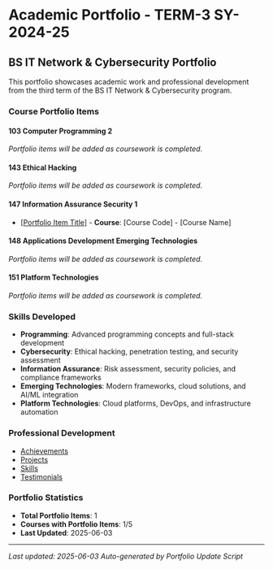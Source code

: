 # Academic Portfolio - TERM-3 SY-2024-25

## BS IT Network & Cybersecurity Portfolio

This portfolio showcases academic work and professional development from the third term of the BS IT Network & Cybersecurity program.

### Course Portfolio Items

#### 103 Computer Programming 2

*Portfolio items will be added as coursework is completed.*

#### 143 Ethical Hacking

*Portfolio items will be added as coursework is completed.*

#### 147 Information Assurance Security 1

- [[Portfolio Item Title]](courses\MO-IT147-Information-Assurance-Security-1\portfolio-items\portfolio-2025-06-03-security-assessment.md) - **Course**: [Course Code] - [Course Name]  

#### 148 Applications Development Emerging Technologies

*Portfolio items will be added as coursework is completed.*

#### 151 Platform Technologies

*Portfolio items will be added as coursework is completed.*


### Skills Developed

- **Programming**: Advanced programming concepts and full-stack development
- **Cybersecurity**: Ethical hacking, penetration testing, and security assessment
- **Information Assurance**: Risk assessment, security policies, and compliance frameworks
- **Emerging Technologies**: Modern frameworks, cloud solutions, and AI/ML integration
- **Platform Technologies**: Cloud platforms, DevOps, and infrastructure automation

### Professional Development

- [Achievements](achievements/)
- [Projects](projects/)
- [Skills](skills/)
- [Testimonials](testimonials/)

### Portfolio Statistics

- **Total Portfolio Items**: 1
- **Courses with Portfolio Items**: 1/5
- **Last Updated**: 2025-06-03

---

*Last updated: 2025-06-03*
*Auto-generated by Portfolio Update Script*
